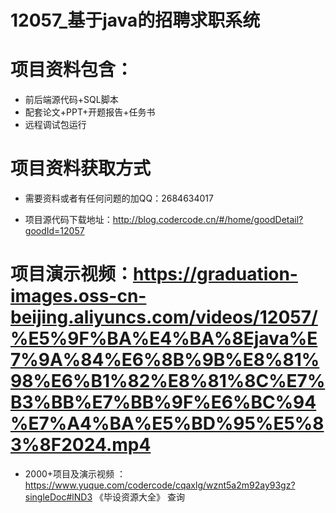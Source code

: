 
 # 12057_基于java的招聘求职系统
 
 #  项目资料包含：
 *  前后端源代码+SQL脚本
 *  配套论文+PPT+开题报告+任务书
 *  远程调试包运行

 #  项目资料获取方式
 *  需要资料或者有任何问题的加QQ：2684634017

 *  项目源代码下载地址：http://blog.codercode.cn/#/home/goodDetail?goodId=12057
   
 #  项目演示视频：https://graduation-images.oss-cn-beijing.aliyuncs.com/videos/12057/%E5%9F%BA%E4%BA%8Ejava%E7%9A%84%E6%8B%9B%E8%81%98%E6%B1%82%E8%81%8C%E7%B3%BB%E7%BB%9F%E6%BC%94%E7%A4%BA%E5%BD%95%E5%83%8F2024.mp4
          
 *  2000+项目及演示视频 ：https://www.yuque.com/codercode/cqaxlg/wznt5a2m92ay93gz?singleDoc#lND3 《毕设资源大全》
   查询
